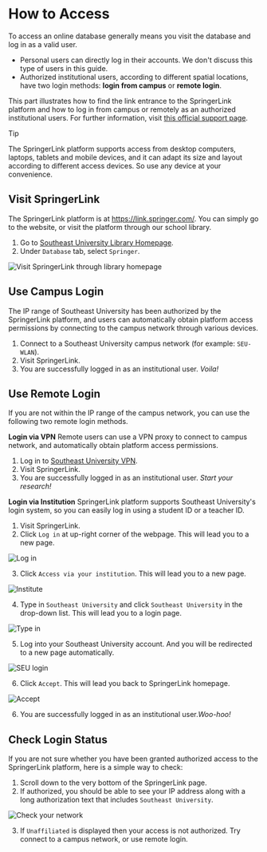 # How to Access
To access an online database generally means you visit the database and log in as a valid user. 
- Personal users can directly log in their accounts. We don't discuss this type of users in this guide.
- Authorized institutional users, according to different spatial locations, have two login methods: **login from campus** or **remote login**.

This part illustrates how to find the link entrance to the SpringerLink platform and how to log in from campus or remotely as an authorized institutional users. For further information, visit [this official support page](https://support.springer.com/en/support/solutions/articles/6000080116-user-access-to-springerlink-and-springer-for-r-d-content).

> [!TIP]
> The SpringerLink platform supports access from desktop computers, laptops, tablets and mobile devices, and it can adapt its size and layout according to different access devices. So use any device at your convenience.

## Visit SpringerLink
The SpringerLink platform is at https://link.springer.com/. You can simply go to the website, or visit the platform through our school library.
1. Go to [Southeast University Library Homepage](http://www.lib.seu.edu.cn/).
2. Under `Database` tab, select `Springer`.

![Visit SpringerLink through library homepage](\_media\seulibhome.gif)

## Use Campus Login
The IP range of Southeast University has been authorized by the SpringerLink platform, and users can automatically obtain platform access permissions by connecting to the campus network through various devices. 
1. Connect to a Southeast University campus network (for example: `SEU-WLAN`).
2. Visit SpringerLink.
3. You are successfully logged in as an institutional user. *Voila!*

## Use Remote Login
If you are not within the IP range of the campus network, you can use the following two remote login methods.

**Login via VPN**
Remote users can use a VPN proxy to connect to campus network, and automatically obtain platform access permissions.
1. Log in to [Southeast University VPN](https://vpn.seu.edu.cn).
2. Visit SpringerLink.
3. You are successfully logged in as an institutional user. *Start your research!*

**Login via Institution**
SpringerLink platform supports Southeast University's login system, so you can easily log in using a student ID or a teacher ID.
1. Visit SpringerLink.
2. Click `Log in` at up-right corner of the webpage. This will lead you to a new page.

![Log in](/_media/login.png)

3. Click `Access via your institution`. This will lead you to a new page.

![Institute](/_media/institu.png)

4. Type in `Southeast University` and click `Southeast University` in the drop-down list. This will lead you to a login page.

![Type in](/_media/type.png)

5. Log into your Southeast University account. And you will be redirected to a new page automatically.

![SEU login](/_media/seulogin.png)

6. Click `Accept`. This will lead you back to SpringerLink homepage.

![Accept](/_media/accept.png)

6. You are successfully logged in as an institutional user.*Woo-hoo!*


## Check Login Status
If you are not sure whether you have been granted authorized access to the SpringerLink platform, here is a simple way to check:
1. Scroll down to the very bottom of the SpringerLink page. 
2. If authorized, you should be able to see your IP address along with a long authorization text that includes `Southeast University`.

![Check your network](/_media/checknet.png)

3. If `Unaffiliated` is displayed then your access is not authorized. Try connect to a campus network, or use remote login.